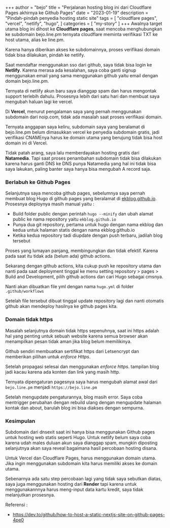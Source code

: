 +++
author = "bejo"
title = "Perjalanan hosting blog ini dari Cloudflare Pages akhirnya ke Github Pages"
date = "2023-01-19"
description = "Pindah-pindah penyedia hosting static site"
tags = [
    "cloudflare pages",
    "vercel",
    "netlify",
    "hugo",
]
categories = [
    "my-story"
]
+++
Awalnya target utama blog ini dihost ke **Cloudflare pages**, saat mencoba menghubungkan ke subdomain bejo.line.pm ternyata cloudflare meminta verifikasi TXT ke host utama, alias ke line.pm. 

Karena hanya diberikan akses ke subdomainnya, proses verifikasi domain tidak bisa dilakukan, pindah ke netlify.

Saat mendaftar menggunakan sso dari github, saya tidak bisa login ke **Netlify**. Karena merasa ada kesalahan, saya coba ganti signup menggunakan email yang sama menggunakan github yaitu email dengan domain bejo.line.pm.

Ternyata di netlify akun baru saya dianggap spam dan harus mengontak support terlebih dahulu. Prosesnya lebih dari satu hari dan membuat saya mengubah haluan lagi ke vercel.

Di **Vercel**, menurut pengalaman saya yang pernah menggunakan subdomain dari noip.com, tidak ada masalah saat proses verifikasi domain.

Ternyata anggapan saya keliru, subdomain saya yang beralamat di bejo.line.pm belum dimasukkan vercel ke penyedia subdomain gratis, jadi verifikasi CNAMEnya harus ke domain utama yang berujung tidak bisa host domain ini di Vercel.

Tidak patah arang, saya lalu memberdayakan hosting gratis dari **Natamedia**. Tapi saat proses penambahan subdomain tidak bisa dilakukan karena harus ganti DNS ke DNS punya Natamedia yang hal ini tidak bisa saya lakukan, paling banter saya hanya bisa mengubah A record saja.

### Berlabuh ke Github Pages

Selanjutnya saya mencoba github pages, sebelumnya saya pernah membuat blog Hugo di github pages yang beralamat di [ekblog.github.io](https://ekblog.github.io). Prosesnya deploynya masih manual yaitu :

- Build folder public dengan perintah `hugo --minify` dan ubah alamat public ke nama repository yaitu `ekblog.github.io`
- Punya dua git repository, pertama untuk hugo dengan nama ekblog dan kedua untuk halaman statis dengan nama ekblog.github.io
- Ketika kedua repository tadi diupdate dengan push terbaru, jadilah blog tersebut

Proses yang lumayan panjang, membingungkan dan tidak efektif. Karena pada saat itu tidak ada (belum ada) github actions.

Sekarang dengan github actions, kita cukup push ke repository utama dan nanti pada saat deployment tinggal ke menu setting repository > pages > Build and Development, pilih github actions dan cari Hugo sebagai cmsnya. 

Nanti akan dibuatkan file yml dengan nama `hugo.yml` di folder `.github/workflows`

Setelah file tersebut dibuat tinggal update repository lagi dan nanti otomatis github akan mendeploy hasilnya ke github pages kita.

### Domain tidak https

Masalah selanjutnya domain tidak https sepenuhnya, saat ini https adalah hal yang penting untuk sebuah website karena semua browser akan menampilkan pesan tidak aman jika blog belum memilikinya.

Github sendiri membuatkan sertifikat https dari Letsencrypt dan memberikan pilihan untuk *enforce Https*.

Setelah propagasi selesai dan menggunakan *enforce https*. tampilan blog jadi kacau karena ada konten dan link yang masih http.

Ternyata dipengaturan pagesnya saya harus mengubah alamat awal dari `bejo.line.pm` menjadi `https://bejo.line.pm` 

Setelah mengupdate pengaturannya, blog masih error. Saya coba mentrigger perubahan dengan rebuild ulang dengan mengupdate halaman kontak dan about, barulah blog ini bisa diakses dengan sempurna.

### Kesimpulan

Subdomain dari dnsexit saat ini hanya bisa menggunakan Github pages untuk hosting web statis seperti Hugo. Untuk netlify belum saya coba karena udah males duluan akun saya dianggap spam, mungkin diposting selanjutnya akan saya reveal bagaimana hasil percobaan hosting disana.

Untuk Vercel dan Cloudflare Pages, harus menggunakan domain utama. Jika ingin menggunakan subdomain kita harus memiliki akses ke domain utama.

Sebenarnya ada satu step percobaan lagi yang tidak saya sebutkan diatas, saya juga menggunakan hosting dari **Render** tapi karena untuk menggunakannnya harus meng-input data kartu kredit, saya tidak melanjutkan prosesnya.

Referensi :
- https://dev.to/github/how-to-host-a-static-nextjs-site-on-github-pages-4pe0
